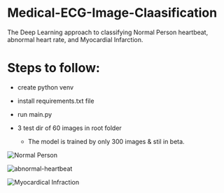 # Medical-ECG-Image-Claasification
The Deep Learning approach to classifying Normal Person heartbeat, abnormal heart rate, and Myocardial Infarction.

# Steps to follow:
  + create python venv 
  + install requirements.txt file
  + run main.py
  + 3 test dir of 60 images in root folder
    
    + The model is trained by only 300 images & stil in beta.

![Normal Person](https://user-images.githubusercontent.com/18087611/147848268-295355c4-76d2-4e26-b5b8-385b51c422c0.JPG)

![abnormal-heartbeat](https://user-images.githubusercontent.com/18087611/147848270-20266c23-f071-43f3-8ecc-b6d038beda63.JPG)

![Myocardical Infraction](https://user-images.githubusercontent.com/18087611/147848271-4619df96-00f5-413a-8715-9db8f9dc9039.JPG)

